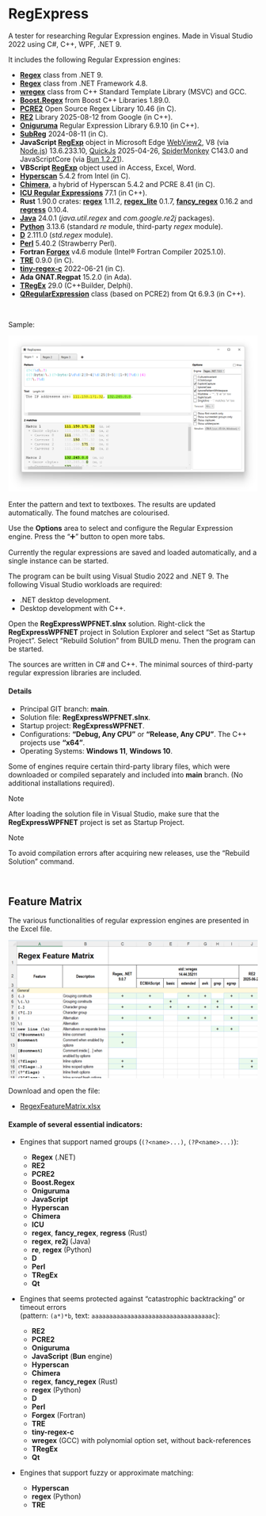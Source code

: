 ﻿# RegExpress

A tester for researching Regular Expression engines. Made in Visual Studio 2022 using C#, C++, WPF, .NET 9.

It includes the following Regular Expression engines:

* **[Regex](https://learn.microsoft.com/en-us/dotnet/api/system.text.regularexpressions.regex?view=net-9.0)** class from .NET 9.
* **[Regex](https://learn.microsoft.com/en-us/dotnet/api/system.text.regularexpressions.regex?view=netframework-4.8)** class from .NET Framework 4.8.
* **[wregex](https://docs.microsoft.com/en-us/cpp/standard-library/regex)** class from C++ Standard Template Library (MSVC) and GCC.
* **[Boost.Regex](https://www.boost.org/doc/libs/1_89_0/libs/regex/doc/html/index.html)** from Boost C++ Libraries 1.89.0.
* **[PCRE2](https://pcre.org/)** Open Source Regex Library 10.46 (in C).
* **[RE2](https://github.com/google/re2)** Library 2025-08-12 from Google (in C++).
* **[Oniguruma](https://github.com/kkos/oniguruma)** Regular Expression Library 6.9.10 (in C++).
* **[SubReg](https://github.com/mattbucknall/subreg)** 2024-08-11 (in C).
* **JavaScript [RegExp](https://developer.mozilla.org/en-US/docs/Web/JavaScript/Reference/Global_Objects/RegExp)** object
  in Microsoft Edge [WebView2](https://docs.microsoft.com/en-us/microsoft-edge/webview2/), 
  V8 \(via [Node.js](https://nodejs.org)\) 13.6.233.10,
  [QuickJs](https://bellard.org/quickjs/) 2025-04-26,
  [SpiderMonkey](https://spidermonkey.dev/) C143.0
  and JavaScriptCore (via [Bun 1.2.21](https://bun.sh/)).
* **VBScript [RegExp](https://learn.microsoft.com/en-us/previous-versions/yab2dx62(v=vs.85))** object used in Access, Excel, Word.
* **[Hyperscan](https://github.com/intel/hyperscan)** 5.4.2 from Intel (in C).
* **[Chimera](http://intel.github.io/hyperscan/dev-reference/chimera.html)**, a hybrid of Hyperscan 5.4.2 and PCRE 8.41 (in C).
* **[ICU Regular Expressions](https://icu.unicode.org/)** 77.1 (in C++).
* **Rust** 1.90.0 crates: **[regex](https://docs.rs/regex)** 1.11.2, **[regex\_lite](https://docs.rs/regex_lite)** 0.1.7, **[fancy\_regex](https://docs.rs/fancy-regex)** 0.16.2 
  and **[regress](https://docs.rs/regress)** 0.10.4.
* **[Java](https://docs.oracle.com/en/java/javase/24/docs/api/java.base/java/util/regex/package-summary.html)** 24.0.1 (*java.util.regex* and *com.google.re2j* packages).
* **[Python](https://www.python.org/)** 3.13.6 (standard *re* module, third-party *regex* module).
* **[D](https://dlang.org/phobos/std_regex.html)** 2.111.0 (*std.regex* module).
* **[Perl](https://perldoc.perl.org/perlreref)** 5.40.2 (Strawberry Perl).
* **Fortran [Forgex](https://github.com/ShinobuAmasaki/forgex)** v4.6 module (Intel® Fortran Compiler 2025.1.0).
* **[TRE](https://github.com/laurikari/tre)** 0.9.0 (in C).
* **[tiny-regex-c](https://github.com/rurban/tiny-regex-c)** 2022-06-21 (in C).
* **Ada GNAT.Regpat** 15.2.0 (in Ada).
* **[TRegEx](https://docwiki.embarcadero.com/Libraries/Florence/en/System.RegularExpressions)** 29.0 (C++Builder, Delphi).
* **[QRegularExpression](https://doc.qt.io/qt-6/qregularexpression.html)** class (based on PCRE2) from Qt 6.9.3 (in C++).

<br/>

Sample:

![Screenshot of RegExpress](Screenshot1.png)

Enter the pattern and text to textboxes. The results are updated automatically. The found matches are colourised.

Use the **Options** area to select and configure the Regular Expression engine. Press the “➕” button to open more tabs. 

Currently the regular expressions are saved and loaded automatically, and a single instance can be started.

The program can be built using Visual Studio 2022 and .NET 9. The following Visual Studio workloads are required:

* .NET desktop development.
* Desktop development with C++.

Open the **RegExpressWPFNET.slnx** solution. Right-click the **RegExpressWPFNET** project in Solution Explorer
and select “Set as Startup Project”. Select “Rebuild Solution” from BUILD menu. Then the program can be started.

The sources are written in C# and C++. The minimal sources of third-party regular expression libraries are included.

#### Details

* Principal GIT branch: **main**.
* Solution file: **RegExpressWPFNET.slnx**.
* Startup project: **RegExpressWPFNET**.
* Configurations: **“Debug, Any CPU”** or **“Release, Any CPU”**. The C++ projects use **“x64”**.
* Operating Systems: **Windows 11**, **Windows 10**.

Some of engines require certain third-party library files, which were downloaded or compiled separately 
and included into **main** branch. (No additional installations required).

> [!NOTE]
> After loading the solution file in Visual Studio, make sure that 
> the **RegExpressWPFNET** project is set as Startup Project.

> [!NOTE]
> To avoid compilation errors after acquiring new releases, use the “Rebuild Solution” command.

<br/>

## Feature Matrix

The various functionalities of regular expression engines are presented in the Excel file.

![Feature Matrix](FM.png)

Download and open the file:

* [RegexFeatureMatrix.xlsx](RegexFeatureMatrix.xlsx)


#### Example of several essential indicators:

* Engines that support named groups (`(?<name>...)`, `(?P<name>...)`):
	* **Regex** (.NET)
	* **RE2**
	* **PCRE2**
	* **Boost.Regex**
	* **Oniguruma**
	* **JavaScript**
	* **Hyperscan**
	* **Chimera**
	* **ICU**
	* **regex**, **fancy_regex**, **regress** (Rust)
	* **regex**, **re2j** (Java)
	* **re**, **regex** (Python)
	* **D**
	* **Perl**
	* **TRegEx**
	* **Qt**

* Engines that seems protected against “catastrophic backtracking” or timeout errors<br/>(pattern: `(a*)*b`, text: `aaaaaaaaaaaaaaaaaaaaaaaaaaaaaaaaaac`):
	* **RE2**
	* **PCRE2**
	* **Oniguruma**
	* **JavaScript** (**Bun** engine)
	* **Hyperscan**
	* **Chimera**
	* **regex**, **fancy_regex** (Rust)
	* **regex** (Python)
	* **D**
	* **Perl**
	* **Forgex** (Fortran)
	* **TRE**
	* **tiny-regex-c**
	* **wregex** (GCC) with polynomial option set, without back-references 
	* **TRegEx**
	* **Qt**

* Engines that support fuzzy or approximate matching:
	* **Hyperscan**
	* **regex** (Python)
	* **TRE**

<br/>
<br/>

